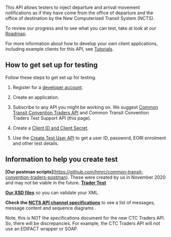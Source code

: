 This API allows testers to inject departure and arrival movement notifications as if they have come from the office of departure and the office of destination by the New Computerised Transit System (NCTS).

To review our progress and to see what you can test, take at look at our [Roadmap](/roadmaps/common-transit-convention-traders-roadmap).


For more information about how to develop your own client applications, including example clients for this API, 
see [Tutorials](/api-documentation/docs/tutorials).

## How to get set up for testing

Follow these steps to get set up for testing.

1. Register for a [developer account](https://developer.service.hmrc.gov.uk/developer/registration).

2. Create an application.    

3. Subscribe to any API you might be working on. We suggest [Common Transit Convention Traders API](https://developer.service.hmrc.gov.uk/api-documentation/docs/api/service/common-transit-convention-traders/1.0) and Common Transit Convention Traders Test Support API (this page).     

4. Create a [Client ID and Client Secret](https://developer.service.hmrc.gov.uk/api-documentation/docs/authorisation/credentials).

5. Use the [Create Test User API](https://developer.service.hmrc.gov.uk/api-documentation/docs/api/service/api-platform-test-user/1.0) to get a user ID, password, EORI enrolment and other test details. 

## Information to help you create test

**[Our postman scripts]**(https://github.com/hmrc/common-transit-convention-traders-postman). These were created by us in November 2020 and may not be viable in the future.
**[Trader Test](https://assets.publishing.service.gov.uk/government/uploads/system/uploads/attachment_data/file/782472/NCTS_8_trader_test_pack_version_6.3.2.pdf)** 

   

**[Our XSD files](documentation/xsd-reference.html)** so you can validate your XML. 

**Check the [NCTS API channel specifications](https://www.gov.uk/government/publications/new-computerised-transit-system-technical-specifications)** to see a list of messages, message content and sequence diagrams .

Note, this is NOT the specifications document for the new CTC Traders API. So, there will be discrepancies. For example, the CTC Traders API will not use an EDIFACT wrapper or SOAP.

